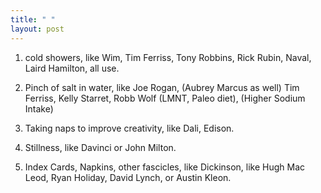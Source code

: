 ```yaml
---
title: " "
layout: post
---
```



<!-- 
I.


I wanted to find out more about my Hero's heroes. 

People:
1. Tim Ferriss, his podcast naturally has a lot of connections
	    - Naval Ravikant- interviewee
	      - Jed Mckenna
	      - Kapil Gupta
	      - AmuseChimp
	      - Mmayer
	    - Derek Sivers- interviewee
	      - Kathy Sierra - heroes
	      - On Writing Well, Zinsler book
	      - Many of his book 
	    - James Altucher- interviewee
	      - Kamal Ravikant- helped publish "Love Yourself like your Life Depends on it" blog
	      - Woody allen
	      	- SJ Perelman
	      - Dirty Realism Authors - Bukowski, Carver, David Foster Wallace, Ariel Leve
	    - Tucker Max
	    - Charlie Hoehn
	    - Ramit Sethi
	    - Maneesh Sethi
	    - A.J Jacobs
	      - Simon Rich, both attended Dalton School., Harvard Lampoon
	      	- Scott Dikkers, blurb on Ant Farm.
            - Gretchin Rubin. 
	2. Ryan Holiday, no coincidence, worked for Tucker Max, Robert Greene, etc.
	   - Paul graham
	     - PG Wodehouse
	   - Nassim Taleb
	   - Robert greene
	3. Austin Kleon

--> 


1. cold showers, like Wim, Tim Ferriss, Tony Robbins, Rick Rubin, Naval, Laird Hamilton, all use. 

2. Pinch of salt in water, like  Joe Rogan, (Aubrey Marcus as well) Tim Ferriss, Kelly Starret, Robb Wolf (LMNT, Paleo diet), (Higher Sodium Intake)
	  
3. Taking naps to improve creativity, like Dali, Edison.

4. Stillness, like Davinci or John Milton.

5. Index Cards, Napkins, other fascicles, like Dickinson, like Hugh Mac Leod, Ryan Holiday, David Lynch, or Austin Kleon.


